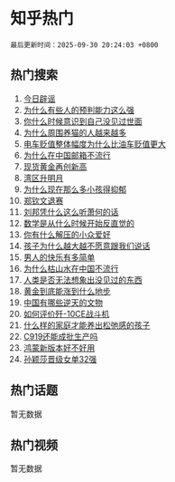 # 知乎热门

`最后更新时间：2025-09-30 20:24:03 +0800`

## 热门搜索

1. [今日辟谣](https://www.zhihu.com/search?q=%E4%BB%8A%E6%97%A5%E8%BE%9F%E8%B0%A3)
1. [为什么有些人的预判能力这么强](https://www.zhihu.com/search?q=%E4%B8%BA%E4%BB%80%E4%B9%88%E6%9C%89%E4%BA%9B%E4%BA%BA%E7%9A%84%E9%A2%84%E5%88%A4%E8%83%BD%E5%8A%9B%E8%BF%99%E4%B9%88%E5%BC%BA)
1. [你什么时候意识到自己没见过世面](https://www.zhihu.com/search?q=%E4%BD%A0%E4%BB%80%E4%B9%88%E6%97%B6%E5%80%99%E6%84%8F%E8%AF%86%E5%88%B0%E8%87%AA%E5%B7%B1%E6%B2%A1%E8%A7%81%E8%BF%87%E4%B8%96%E9%9D%A2)
1. [为什么周围养猫的人越来越多](https://www.zhihu.com/search?q=%E4%B8%BA%E4%BB%80%E4%B9%88%E5%91%A8%E5%9B%B4%E5%85%BB%E7%8C%AB%E7%9A%84%E4%BA%BA%E8%B6%8A%E6%9D%A5%E8%B6%8A%E5%A4%9A)
1. [电车贬值整体幅度为什么比油车贬值更大](https://www.zhihu.com/search?q=%E7%94%B5%E8%BD%A6%E8%B4%AC%E5%80%BC%E6%95%B4%E4%BD%93%E5%B9%85%E5%BA%A6%E4%B8%BA%E4%BB%80%E4%B9%88%E6%AF%94%E6%B2%B9%E8%BD%A6%E8%B4%AC%E5%80%BC%E6%9B%B4%E5%A4%A7)
1. [为什么在中国邮箱不流行](https://www.zhihu.com/search?q=%E4%B8%BA%E4%BB%80%E4%B9%88%E5%9C%A8%E4%B8%AD%E5%9B%BD%E9%82%AE%E7%AE%B1%E4%B8%8D%E6%B5%81%E8%A1%8C)
1. [现货黄金再创新高](https://www.zhihu.com/search?q=%E7%8E%B0%E8%B4%A7%E9%BB%84%E9%87%91%E5%86%8D%E5%88%9B%E6%96%B0%E9%AB%98)
1. [湾区升明月](https://www.zhihu.com/search?q=%E6%B9%BE%E5%8C%BA%E5%8D%87%E6%98%8E%E6%9C%88)
1. [为什么现在那么多小孩得抑郁](https://www.zhihu.com/search?q=%E4%B8%BA%E4%BB%80%E4%B9%88%E7%8E%B0%E5%9C%A8%E9%82%A3%E4%B9%88%E5%A4%9A%E5%B0%8F%E5%AD%A9%E5%BE%97%E6%8A%91%E9%83%81)
1. [郑钦文退赛](https://www.zhihu.com/search?q=%E9%83%91%E9%92%A6%E6%96%87%E9%80%80%E8%B5%9B)
1. [刘邦凭什么这么听萧何的话](https://www.zhihu.com/search?q=%E5%88%98%E9%82%A6%E5%87%AD%E4%BB%80%E4%B9%88%E8%BF%99%E4%B9%88%E5%90%AC%E8%90%A7%E4%BD%95%E7%9A%84%E8%AF%9D)
1. [数学是从什么时候开始反直觉的](https://www.zhihu.com/search?q=%E6%95%B0%E5%AD%A6%E6%98%AF%E4%BB%8E%E4%BB%80%E4%B9%88%E6%97%B6%E5%80%99%E5%BC%80%E5%A7%8B%E5%8F%8D%E7%9B%B4%E8%A7%89%E7%9A%84)
1. [你有什么解压的小众爱好](https://www.zhihu.com/search?q=%E4%BD%A0%E6%9C%89%E4%BB%80%E4%B9%88%E8%A7%A3%E5%8E%8B%E7%9A%84%E5%B0%8F%E4%BC%97%E7%88%B1%E5%A5%BD)
1. [孩子为什么越大越不愿意跟我们说话](https://www.zhihu.com/search?q=%E5%AD%A9%E5%AD%90%E4%B8%BA%E4%BB%80%E4%B9%88%E8%B6%8A%E5%A4%A7%E8%B6%8A%E4%B8%8D%E6%84%BF%E6%84%8F%E8%B7%9F%E6%88%91%E4%BB%AC%E8%AF%B4%E8%AF%9D)
1. [男人的快乐有多简单](https://www.zhihu.com/search?q=%E7%94%B7%E4%BA%BA%E7%9A%84%E5%BF%AB%E4%B9%90%E6%9C%89%E5%A4%9A%E7%AE%80%E5%8D%95)
1. [为什么枯山水在中国不流行](https://www.zhihu.com/search?q=%E4%B8%BA%E4%BB%80%E4%B9%88%E6%9E%AF%E5%B1%B1%E6%B0%B4%E5%9C%A8%E4%B8%AD%E5%9B%BD%E4%B8%8D%E6%B5%81%E8%A1%8C)
1. [人类是否无法想象出没见过的东西](https://www.zhihu.com/search?q=%E4%BA%BA%E7%B1%BB%E6%98%AF%E5%90%A6%E6%97%A0%E6%B3%95%E6%83%B3%E8%B1%A1%E5%87%BA%E6%B2%A1%E8%A7%81%E8%BF%87%E7%9A%84%E4%B8%9C%E8%A5%BF)
1. [黄金到底能涨到什么地步](https://www.zhihu.com/search?q=%E9%BB%84%E9%87%91%E5%88%B0%E5%BA%95%E8%83%BD%E6%B6%A8%E5%88%B0%E4%BB%80%E4%B9%88%E5%9C%B0%E6%AD%A5)
1. [中国有哪些逆天的文物](https://www.zhihu.com/search?q=%E4%B8%AD%E5%9B%BD%E6%9C%89%E5%93%AA%E4%BA%9B%E9%80%86%E5%A4%A9%E7%9A%84%E6%96%87%E7%89%A9)
1. [如何评价歼-10CE战斗机](https://www.zhihu.com/search?q=%E5%A6%82%E4%BD%95%E8%AF%84%E4%BB%B7%E6%AD%BC-10CE%E6%88%98%E6%96%97%E6%9C%BA)
1. [什么样的家庭才能养出松弛感的孩子](https://www.zhihu.com/search?q=%E4%BB%80%E4%B9%88%E6%A0%B7%E7%9A%84%E5%AE%B6%E5%BA%AD%E6%89%8D%E8%83%BD%E5%85%BB%E5%87%BA%E6%9D%BE%E5%BC%9B%E6%84%9F%E7%9A%84%E5%AD%A9%E5%AD%90)
1. [C919还能成批生产吗](https://www.zhihu.com/search?q=C919%E8%BF%98%E8%83%BD%E6%88%90%E6%89%B9%E7%94%9F%E4%BA%A7%E5%90%97)
1. [鸿蒙新版本好不好用](https://www.zhihu.com/search?q=%E9%B8%BF%E8%92%99%E6%96%B0%E7%89%88%E6%9C%AC%E5%A5%BD%E4%B8%8D%E5%A5%BD%E7%94%A8)
1. [孙颖莎晋级女单32强](https://www.zhihu.com/search?q=%E5%AD%99%E9%A2%96%E8%8E%8E%E6%99%8B%E7%BA%A7%E5%A5%B3%E5%8D%9532%E5%BC%BA)

## 热门话题

暂无数据

## 热门视频

暂无数据